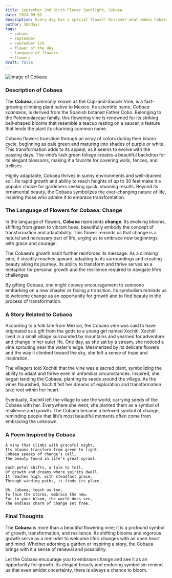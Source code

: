 ```yaml
---
title: September 2nd Birth Flower Spotlight, Cobaea
date: 2024-09-02
description: Every day has a special flower! Discover what makes Cobaea unique as today’s birth flower and its symbolic meaning.
author: 365days
tags:
  - cobaea
  - september
  - september 2nd
  - flower of the day
  - language of flowers
  - flowers
draft: false
---
```


![Image of Cobaea](https://cdn.pixabay.com/photo/2018/12/27/07/16/cobia-3897121_1280.jpg#center)


### Description of Cobaea

The **Cobaea**, commonly known as the Cup-and-Saucer Vine, is a fast-growing climbing plant native to Mexico. Its scientific name, _Cobaea scandens_, is derived from the Spanish botanist Father Cobo. Belonging to the Polemoniaceae family, this flowering vine is renowned for its striking bell-shaped blooms that resemble a teacup resting on a saucer, a feature that lends the plant its charming common name.

Cobaea flowers transition through an array of colors during their bloom cycle, beginning as pale green and maturing into shades of purple or white. This transformation adds to its appeal, as it seems to evolve with the passing days. The vine’s lush green foliage creates a beautiful backdrop for its elegant blossoms, making it a favorite for covering walls, fences, and trellises.

Highly adaptable, Cobaea thrives in sunny environments and well-drained soil. Its rapid growth and ability to reach heights of up to 30 feet make it a popular choice for gardeners seeking quick, stunning results. Beyond its ornamental beauty, the Cobaea symbolizes the ever-changing nature of life, inspiring those who admire it to embrace transformation.

### The Language of Flowers for Cobaea: Change

In the language of flowers, **Cobaea** represents **change**. Its evolving blooms, shifting from green to vibrant hues, beautifully embody the concept of transformation and adaptability. This flower reminds us that change is a natural and necessary part of life, urging us to embrace new beginnings with grace and courage.

The Cobaea’s growth habit further reinforces its message. As a climbing vine, it steadily reaches upward, adapting to its surroundings and creating beauty along its journey. Its ability to transform and thrive serves as a metaphor for personal growth and the resilience required to navigate life’s challenges.

By gifting Cobaea, one might convey encouragement to someone embarking on a new chapter or facing a transition. Its symbolism reminds us to welcome change as an opportunity for growth and to find beauty in the process of transformation.

### A Story Related to Cobaea

According to a folk tale from Mexico, the Cobaea vine was said to have originated as a gift from the gods to a young girl named Xochitl. Xochitl lived in a small village surrounded by mountains and yearned for adventure and change in her quiet life. One day, as she sat by a stream, she noticed a vine sprouting near the water's edge. Mesmerized by its delicate flowers and the way it climbed toward the sky, she felt a sense of hope and inspiration.

The villagers told Xochitl that the vine was a sacred plant, symbolizing the ability to adapt and thrive even in unfamiliar circumstances. Inspired, she began tending the Cobaea, planting its seeds around the village. As the vines flourished, Xochitl felt her dreams of exploration and transformation take root within her heart.

Eventually, Xochitl left the village to see the world, carrying seeds of the Cobaea with her. Everywhere she went, she planted them as a symbol of resilience and growth. The Cobaea became a beloved symbol of change, reminding people that life’s most beautiful moments often come from embracing the unknown.

### A Poem Inspired by Cobaea

```
A vine that climbs with graceful might,  
Its blooms transform from green to light.  
Cobaea speaks of change’s call,  
The beauty found in life’s great sprawl.  

Each petal shifts, a tale to tell,  
Of growth and dreams where spirits dwell.  
It reaches high, with steadfast grace,  
Through winding paths, it finds its place.  

Oh, Cobaea, teach us too,  
To face the storms, embrace the new.  
For in your bloom, the world does see,  
The endless charm of change set free.  
```

### Final Thoughts

The **Cobaea** is more than a beautiful flowering vine; it is a profound symbol of growth, transformation, and resilience. Its shifting blooms and vigorous growth serve as a reminder to welcome life’s changes with an open heart and mind. Whether adorning a garden or inspiring a story, the Cobaea brings with it a sense of renewal and possibility.

Let the Cobaea encourage you to embrace change and see it as an opportunity for growth. Its elegant beauty and enduring symbolism remind us that even amidst uncertainty, there is always a chance to bloom.
